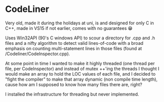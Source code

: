 # CodeLiner

Very old, made it during the holidays at uni, is and designed for only C in C++, made in VS15 if not earlier, comes with no guarantees 😁

Uses Win32API (90's C windows API) to scour a directory for .cpp and .h files and a nifty algorithm to detect valid lines-of-code with a broad emphasis on counting multi-statement lines in those files (found at /Codeliner/CodeInspector.cpp).

At some point in time I wanted to make it highly threaded (one thread per file, per CodeInspector) and instead of mutex ++'ing the threads I thought I would make an array to hold the LOC values of each file, and I decided to "fight the compiler" to make that array dynamic (non compile time length), cause how am I supposed to know how many files there are, right?

I installed the infrastructure for threading but never implemented.
